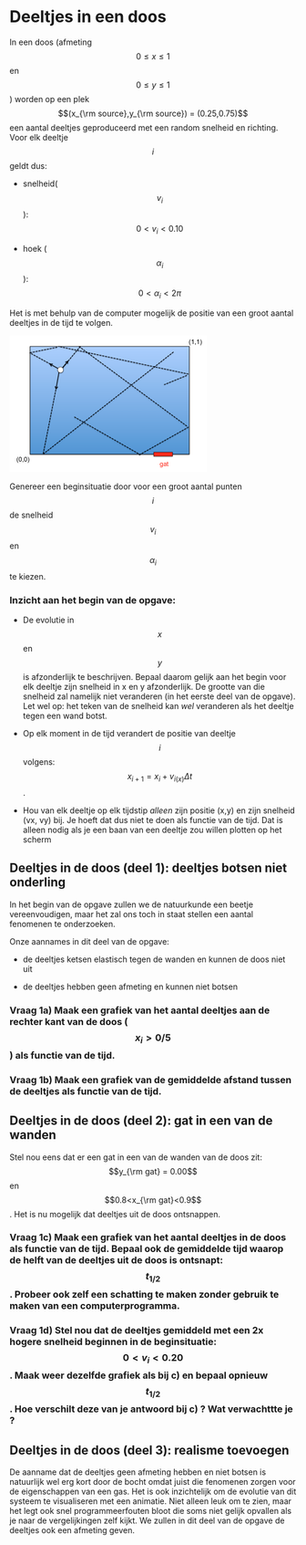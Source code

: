# Deeltjes in een doos

In een doos (afmeting $$0\leq x \leq 1$$ en $$0\leq y \leq 1$$) worden op een plek $$(x_{\rm source},y_{\rm source}) = (0.25,0.75)$$ een aantal deeltjes geproduceerd met een random snelheid en richting. Voor elk deeltje $$i$$ geldt dus:

   - snelheid($$v_i$$):  $$0<v_i<0.10$$

   - hoek ($$\alpha_i$$):  $$0<\alpha_i<2\pi$$

Het is met behulp van de computer mogelijk de positie van een groot aantal deeltjes in de tijd te volgen. 

![](DeeltjesInDoos.png)

Genereer een beginsituatie door voor een groot aantal punten $$i$$ de snelheid $$v_i$$ en $$\alpha_i$$ te kiezen. 

### Inzicht aan het begin van de opgave:
   - De evolutie in $$x$$ en $$y$$ is afzonderlijk te beschrijven. Bepaal daarom gelijk aan het begin voor elk deeltje zijn snelheid in x en y afzonderlijk. De grootte van die snelheid zal namelijk niet veranderen (in het eerste deel van de opgave). Let wel op: het teken van de snelheid kan *wel* veranderen als het deeltje tegen een wand botst.

   - Op elk moment in de tijd verandert de positie van deeltje $$i$$ volgens: $$x_{i+1}= x_i+v_{i(x)}\Delta t$$.
   
   - Hou van elk deeltje op elk tijdstip *alleen* zijn positie (x,y) en zijn snelheid (vx, vy) bij. Je hoeft dat dus niet te doen als functie van de tijd. Dat is alleen nodig als je een baan van een deeltje zou willen plotten op het scherm

## Deeltjes in de doos (deel 1): deeltjes botsen niet onderling

In het begin van de opgave zullen we de natuurkunde een beetje vereenvoudigen, maar het zal ons toch in staat stellen een aantal fenomenen te onderzoeken.

Onze aannames in dit deel van de opgave:

   - de deeltjes ketsen elastisch tegen de wanden en kunnen de doos niet uit

   - de deeltjes hebben geen afmeting en kunnen niet botsen
   
### Vraag 1a) Maak een grafiek van het aantal deeltjes aan de rechter kant van de doos ($$x_i>0/5$$) als functie van de tijd.

### Vraag 1b) Maak een grafiek van de gemiddelde afstand tussen de deeltjes als functie van de tijd. 


## Deeltjes in de doos (deel 2): gat in een van de wanden

Stel nou eens dat er een gat in een van de wanden van de doos zit: $$y_{\rm gat} = 0.00$$ en $$0.8<x_{\rm gat}<0.9$$. Het is nu mogelijk dat deeltjes uit de doos ontsnappen.

### Vraag 1c) Maak een grafiek van het aantal deeltjes in de doos als functie van de tijd. Bepaal ook de gemiddelde tijd waarop de helft van de deeltjes uit de doos is ontsnapt: $$t_{1/2}$$. Probeer ook zelf een schatting te maken zonder gebruik te maken van een computerprogramma.

### Vraag 1d) Stel nou dat de deeltjes gemiddeld met een 2x hogere snelheid beginnen in de beginsituatie: $$0 < v_i< 0.20$$. Maak weer dezelfde grafiek als bij c) en bepaal opnieuw $$t_{1/2}$$. Hoe verschilt deze van je antwoord bij c) ? Wat verwachttte je ?


## Deeltjes in de doos (deel 3): realisme toevoegen

De aanname dat de deeltjes geen afmeting hebben en niet botsen is natuurlijk wel erg kort door de bocht omdat juist die fenomenen zorgen voor de eigenschappen van een gas. Het is ook inzichtelijk om de evolutie van dit systeem te visualiseren met een animatie. Niet alleen leuk om te zien, maar het legt ook snel programmeerfouten bloot die soms niet gelijk opvallen als je naar de vergelijkingen zelf kijkt. We zullen in dit deel van de opgave de deeltjes ook een afmeting geven.





